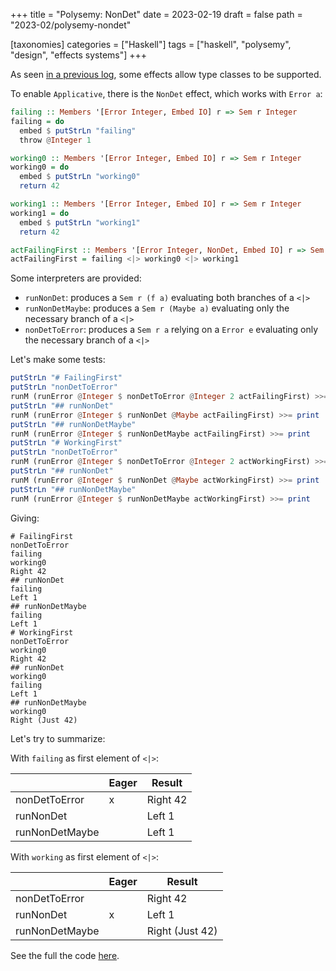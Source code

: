 +++
title = "Polysemy: NonDet"
date = 2023-02-19
draft = false
path = "2023-02/polysemy-nondet"

[taxonomies]
categories = ["Haskell"]
tags = ["haskell", "polysemy", "design", "effects systems"]
+++

As seen [in a previous log](@/blog/2023-02-12_polysemy-fixpoint.md), some effects allow type classes to be supported.

To enable `Applicative`, there is the `NonDet` effect, which works with `Error a`:

```haskell
failing :: Members '[Error Integer, Embed IO] r => Sem r Integer
failing = do
  embed $ putStrLn "failing"
  throw @Integer 1

working0 :: Members '[Error Integer, Embed IO] r => Sem r Integer
working0 = do
  embed $ putStrLn "working0"
  return 42

working1 :: Members '[Error Integer, Embed IO] r => Sem r Integer
working1 = do
  embed $ putStrLn "working1"
  return 42

actFailingFirst :: Members '[Error Integer, NonDet, Embed IO] r => Sem r Integer
actFailingFirst = failing <|> working0 <|> working1
```

Some interpreters are provided:
* `runNonDet`: produces a `Sem r (f a)` evaluating both branches of a `<|>`
* `runNonDetMaybe`: produces a `Sem r (Maybe a)` evaluating only the necessary branch of a `<|>`
* `nonDetToError`: produces a `Sem r a` relying on a `Error e` evaluating only the necessary branch of a `<|>`

Let's make some tests:

```haskell
putStrLn "# FailingFirst"
putStrLn "nonDetToError"
runM (runError @Integer $ nonDetToError @Integer 2 actFailingFirst) >>= print
putStrLn "## runNonDet"
runM (runError @Integer $ runNonDet @Maybe actFailingFirst) >>= print
putStrLn "## runNonDetMaybe"
runM (runError @Integer $ runNonDetMaybe actFailingFirst) >>= print
putStrLn "# WorkingFirst"
putStrLn "nonDetToError"
runM (runError @Integer $ nonDetToError @Integer 2 actWorkingFirst) >>= print
putStrLn "## runNonDet"
runM (runError @Integer $ runNonDet @Maybe actWorkingFirst) >>= print
putStrLn "## runNonDetMaybe"
runM (runError @Integer $ runNonDetMaybe actWorkingFirst) >>= print
```

Giving:

```
# FailingFirst
nonDetToError
failing
working0
Right 42
## runNonDet
failing
Left 1
## runNonDetMaybe
failing
Left 1
# WorkingFirst
nonDetToError
working0
Right 42
## runNonDet
working0
failing
Left 1
## runNonDetMaybe
working0
Right (Just 42)
```

Let's try to summarize:

With `failing` as first element of `<|>`:

|                | Eager | Result   |
|----------------|-------|----------|
| nonDetToError  | x     | Right 42 |
| runNonDet      |       | Left 1   |
| runNonDetMaybe |       | Left 1   |

With `working` as first element of `<|>`:

|                | Eager | Result          |
|----------------|-------|-----------------|
| nonDetToError  |       | Right 42        |
| runNonDet      | x     | Left 1          |
| runNonDetMaybe |       | Right (Just 42) |

See the full the code [here](https://github.com/blackheaven/blackheaven.github.io/blob/master/content/code/polysemy/src/NonDet.hs).
